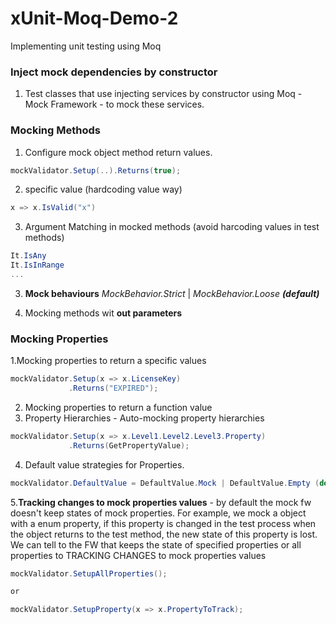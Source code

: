 # xUnit-Moq-Demo-2
Implementing unit testing using Moq

### Inject mock dependencies by constructor
1. Test classes that use injecting services by constructor using Moq - Mock Framework - to mock these services.

### Mocking Methods
1. Configure mock object method return values.
```c#
mockValidator.Setup(..).Returns(true);

```


2. specific value (hardcoding value way)
```c#
x => x.IsValid("x")

```

3. Argument Matching in mocked methods (avoid harcoding values in test methods)
```c#
It.IsAny
It.IsInRange
...

```

3. **Mock behaviours** *MockBehavior.Strict* | *MockBehavior.Loose **(default)***

4. Mocking methods wit **out parameters**


### Mocking Properties
1.Mocking properties to return a specific values
 ```c#
 mockValidator.Setup(x => x.LicenseKey)
              .Returns("EXPIRED");

```
2. Mocking properties to return a function value
3. Property Hierarchies - Auto-mocking property hierarchies
 ```c#
 mockValidator.Setup(x => x.Level1.Level2.Level3.Property)
              .Returns(GetPropertyValue);

```
4. Default value strategies for Properties.
 ```c#
mockValidator.DefaultValue = DefaultValue.Mock | DefaultValue.Empty (default)| DefaultValue.Custom 
```

5.**Tracking changes to mock properties values** - by default the mock fw doesn't keep states of mock properties. 
For example, we mock a object with a enum property, if this property is changed in the test process when the object returns to the test method, the new state of this property is lost. We can tell to the FW that keeps the state of specified properties or all properties to TRACKING CHANGES to mock properties values
 ```c#
mockValidator.SetupAllProperties();

or

mockValidator.SetupProperty(x => x.PropertyToTrack);
```
